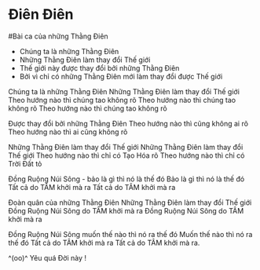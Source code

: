 

# Điên Điên
#Bài ca của những Thằng Điên


 - Chúng ta là những Thằng Điên
 - Những Thằng Điên làm thay đổi Thế giới
 - Thế giới này được thay đổi bởi những Thằng Điên
 - Bởi vì chỉ có những Thằng Điên mới làm thay đổi được Thế giới

  Chúng ta là những Thằng Điên
  Những Thằng Điên làm thay đổi Thế giới
  Theo hướng nào thì chúng tao không rõ
  Theo hướng nào thì chúng tao không rõ
  Theo hướng nào thì chúng tao không rõ

  Được thay đổi bởi những Thằng Điên
  Theo hướng nào thì cũng không ai rõ
  Theo hướng nào thì ai cũng không rõ

  Những Thằng Điên làm thay đổi Thế giới
  Những Thằng Điên làm thay đổi Thế giới
  Theo hướng nào thì chỉ có Tạo Hóa rõ
  Theo hướng nào thì chỉ có Trời Đất tỏ

  Đồng Ruộng Núi Sông - bảo là gì thì nó là thế đó
  Bảo là gì thì nó là thế đó
  Tất cả do TÂM khởi mà ra
  Tất cả do TÂM khởi mà ra

  Đoàn quân của những Thằng Điên
  Những Thằng Điên làm thay đổi Thế giới
  Đồng Ruộng Núi Sông do TÂM khởi mà ra
  Đồng Ruộng Núi Sông do TÂM khởi mà ra

  Đồng Ruộng Núi Sông muốn thế nào thì nó ra thế đó
  Muốn thế nào thì nó ra thế đó
  Tất cả do TÂM khởi mà ra
  Tất cả do TÂM khởi mà ra.


^(oo)^
Yêu quá Đời này !

